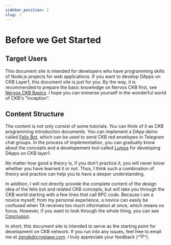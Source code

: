 ```yaml
---
sidebar_position: 1
slug: /
---
```


# Before we Get Started

## Target Users

This document site is intended for developers who have programming skills of Node.js projects for web applications. If you want to develop DApps on CKB Layer1, this document site is just for you. By the way, it is recommended to prepare the basic knowledge on Nervos CKB first, see [Nervos CKB Basics](https://docs.nervos.org/docs/reference/introduction). I hope you can immerse yourself in the wonderful world of CKB's "Inception".

## Content Structure

The content is not only consist of some tutorials. You can think of it as CKB programming introduction documents. You can implement a DApp demo called [Felix Bot](felix-bot), which can be used to send CKB red envelopes in Telegram chat groups. In the process of implementation, you can gradually know about the concepts and a developement tool called [Lumos](https://github.com/nervosnetwork/lumos) for developing DApps on CKB layer1. 

No matter how good a theory is, if you don't practice it, you will never know whether you have learned it or not. Thus, I think such a combination of theory and practice can help you to have a deeper understanding.

In addition, I will not directly provide the complete content of the design idea of the felix bot and related CKB concepts, but will take you through the CKB world starting with a few lines that call RPC code. Because I am a novice myself, from my personal experience, a novice can easily be confused when TA receives too much information at once, which means no focus. However, if you want to look through the whole thing, you can see [Conclusion](conclusion). 

In short, this document site is intended to serve as the starting point for development on CKB network. If you run into any issues, feel free to email me at [zengb@cryptape.com](mailto:zengb@cryptape.com). I truly appreciate your feedback (*^▽^*).